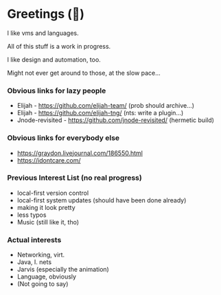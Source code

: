 # Greetings (👋)

I like vms and languages.

All of this stuff is a work in progress.

I like design and automation, too.

Might not ever get around to those, at the slow pace...

### Obvious links for lazy people

- Elijah - https://github.com/elijah-team/
  (prob should archive...)
- Elijah - https://github.com/elijah-tng/
  (nts: write a plugin...)
- Jnode-revisited - https://github.com/jnode-revisited/
  (hermetic build)

### Obvious links for everybody else

- https://graydon.livejournal.com/186550.html
- https://idontcare.com/

### Previous Interest List (no real progress)

- local-first version control
- local-first system updates (should have been done already)
- making it look pretty
- less typos
- Music (still like it, tho)

### Actual interests

- Networking, virt.
- Java, I. nets
- Jarvis (especially the animation)
- Language, obviously
- (Not going to say)
